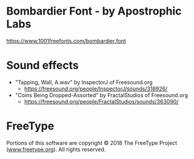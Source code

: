# Bombardier Font - by Apostrophic Labs
https://www.1001freefonts.com/bombardier.font

# Sound effects
- "Tapping, Wall, A.wav" by InspectorJ of Freesound.org
    - https://freesound.org/people/InspectorJ/sounds/318926/
- "Coins Being Dropped-Assorted" by FractalStudios of Freesound.org
    - https://freesound.org/people/FractalStudios/sounds/363090/

# FreeType
Portions of this software are copyright © 2018 The FreeType
    Project (www.freetype.org).  All rights reserved.
